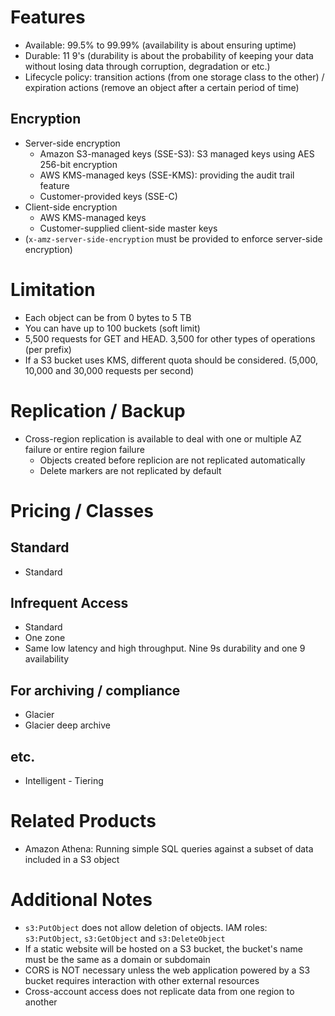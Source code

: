 # Features
- Available: 99.5% to 99.99% (availability is about ensuring uptime)
- Durable: 11 9's (durability is about the probability of keeping your data without losing data through corruption, degradation or etc.)
- Lifecycle policy: transition actions (from one storage class to the other) / expiration actions (remove an object after a certain period of time)

## Encryption
- Server-side encryption
    - Amazon S3-managed keys (SSE-S3): S3 managed keys using AES 256-bit encryption
    - AWS KMS-managed keys (SSE-KMS): providing the audit trail feature
    - Customer-provided keys (SSE-C)
- Client-side encryption
    - AWS KMS-managed keys
    - Customer-supplied client-side master keys
- (`x-amz-server-side-encryption` must be provided to enforce server-side encryption)

# Limitation
- Each object can be from 0 bytes to 5 TB
- You can have up to 100 buckets (soft limit)
- 5,500 requests for GET and HEAD. 3,500 for other types of operations (per prefix)
- If a S3 bucket uses KMS, different quota should be considered. (5,000, 10,000 and 30,000 requests per second)

# Replication / Backup
- Cross-region replication is available to deal with one or multiple AZ failure or entire region failure
    - Objects created before replicion are not replicated automatically
    - Delete markers are not replicated by default

# Pricing / Classes
## Standard
- Standard

## Infrequent Access
- Standard
- One zone
- Same low latency and high throughput. Nine 9s durability and one 9 availability

## For archiving / compliance
- Glacier 
- Glacier deep archive

## etc.
- Intelligent - Tiering 

# Related Products
- Amazon Athena: Running simple SQL queries against a subset of data included in a S3 object

# Additional Notes
- `s3:PutObject` does not allow deletion of objects. IAM roles: `s3:PutObject`, `s3:GetObject` and `s3:DeleteObject`
- If a static website will be hosted on a S3 bucket, the bucket's name must be the same as a domain or subdomain
- CORS is NOT necessary unless the web application powered by a S3 bucket requires interaction with other external resources
- Cross-account access does not replicate data from one region to another
